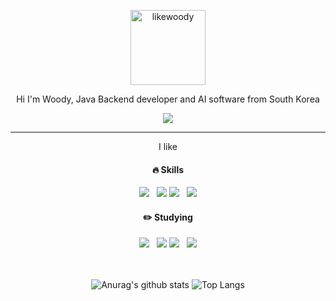 <div align="center">
  <p>
    <img src="https://github.com/likewoody/likewoody/assets/151493474/9f632267-63cd-4a3c-b07f-dca1ada29020" alt="likewoody" width="120" height="120">
  </p>
  <p>Hi I'm Woody, Java Backend developer and AI software from South Korea</p>
  <a href="https://www.instagram.com/whtjdwls?igsh=ZmtyZTk0enQxeHBI" target="_blank"><img src="https://img.shields.io/badge/Instagram-000?style=social&logo=instagram&logoColor=E4405F"/></a>
  <hr/>

  <p>
    I like
  </p>
  
  <h4>🔥 Skills</h4>
  <img src="https://img.shields.io/badge/Java-007396?style=flat-square&logo=OpenJDK&logoColor=white">&nbsp;&nbsp;&nbsp;<img src="https://img.shields.io/badge/Spring%20Boot-6DB33F?style=flat-square&logo=Spring&logoColor=white">
  <img src="https://img.shields.io/badge/MySQL-4479A1?style=flat-square&logo=mysql&logoColor=white">&nbsp;&nbsp;&nbsp;<img src="https://img.shields.io/badge/Python-3776AB?style=flat-square&logo=python&logoColor=white">
  
  <h4>✏️ Studying</h4>
  <img src="https://img.shields.io/badge/Java-007396?style=flat-square&logo=OpenJDK&logoColor=white">&nbsp;&nbsp;&nbsp;<img src="https://img.shields.io/badge/Spring%20Boot-6DB33F?style=flat-square&logo=Spring&logoColor=white">
  <img src="https://img.shields.io/badge/MySQL-4479A1?style=flat-square&logo=mysql&logoColor=white">&nbsp;&nbsp;&nbsp;<img src="https://img.shields.io/badge/Python-3776AB?style=flat-square&logo=python&logoColor=white">
  <br><br><br>


  ![Anurag's github stats](https://github-readme-stats.vercel.app/api?likewoody=likewoody) ![Top Langs](https://github-readme-stats.vercel.app/api/top-langs/?username=likewoody&layout=dark)

  
  <!-- 1.가장 많이 사용하는 언어 -->
<!--   [![Top Langs](https://github-readme-stats.vercel.app/api/top-langs/?username=likewoody&layout=compact)]
  [![Top Langs](https://github-readme-stats.vercel.app/api/top-langs/?username=likewoody&layout=compact)](https://github.com/likewoody/github-readme-stats)
  <br>
  <!-- 2.Github stats 
  ![Anurag's GitHub stats](https://github-readme-stats.vercel.app/api?username=likewoody&show_icons=true&theme=dark)
 -->
</div>


<!--
**likewoody/likewoody** is a ✨ _special_ ✨ repository because its `README.md` (this file) appears on your GitHub profile.

Here are some ideas to get you started:

- 🔭 I’m currently working on ...
- 🌱 I’m currently learning ...
- 👯 I’m looking to collaborate on ...
- 🤔 I’m looking for help with ...
- 💬 Ask me about ...
- 📫 How to reach me: ...
- 😄 Pronouns: ...
- ⚡ Fun fact: ...
-->
